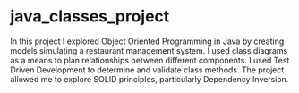 # java_classes_project
In this project I explored Object Oriented Programming in Java by creating models simulating a restaurant management system. 
I used class diagrams as a means to plan relationships between different components. 
I used Test Driven Development to determine and validate class methods. 
The project allowed me to explore SOLID principles, particularly Dependency Inversion.

